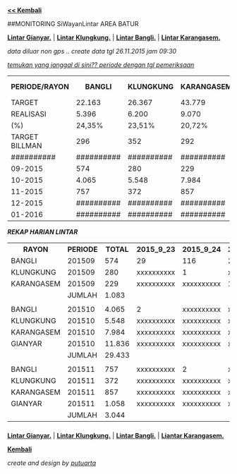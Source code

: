 **[<< Kembali](http://areabatur.github.io/3mm.3atur/)**

##MONITORING SiWayanLintar AREA BATUR

**[Lintar Gianyar.](https://github.com/areabatur/3mm.3atur/blob/master/lintar/gia.lintar.112015.markdown )** | 
**[Lintar Klungkung.](https://github.com/areabatur/3mm.3atur/blob/master/lintar/klk.lintar.112015.markdown )** | 
**[Lintar Bangli.](https://github.com/areabatur/3mm.3atur/blob/master/lintar/ban.lintar.112015.markdown )** | 
**[Lintar Karangasem.](https://github.com/areabatur/3mm.3atur/blob/master/lintar/kar.lintar.112015.markdown )**

_data diluar non gps .. create data tgl 26.11.2015 jam 09:30_

_[temukan yang janggal di sini?? periode dengan tgl pemeriksaan](https://github.com/areabatur/3mm.3atur/blob/master/lintar/lintar.lintas.periode.markdown )_ 

<table><tbody><tr><th>PERIODE/RAYON</th><th>BANGLI</th><th>KLUNGKUNG</th><th>KARANGASEM</th><th>GIANYAR</th><th> AREA BATUR </th></tr><tr><td>TARGET</td><td>22.163</td><td>26.367</td><td>43.779</td><td>55.792</td><td> 148.101 </td></tr><tr><td>REALISASI</td><td> 5.396 </td><td> 6.200 </td><td> 9.070 </td><td> 12.894 </td><td> 33.560 </td></tr><tr><td>(%)</td><td>24,35%</td><td>23,51%</td><td>20,72%</td><td>23,11%</td><td>22,66%</td></tr><tr><td>TARGET BILLMAN</td><td>296</td><td>352</td><td>292</td><td>259</td><td> 1.199 </td></tr><tr><td>##########</td><td>##########</td><td>##########</td><td>##########</td><td>##########</td><td>##########</td></tr><tr><td>09-2015</td><td> 574 </td><td> 280 </td><td> 229 </td><td>##########</td><td> 1.083 </td></tr><tr><td>10-2015</td><td> 4.065 </td><td> 5.548 </td><td> 7.984 </td><td> 11.836 </td><td> 29.433 </td></tr><tr><td>11-2015</td><td> 757 </td><td> 372 </td><td> 857 </td><td> 1.058 </td><td> 3.044 </td></tr><tr><td>12-2015</td><td>##########</td><td>##########</td><td>##########</td><td>##########</td><td>##########</td></tr><tr><td>01-2016</td><td>##########</td><td>##########</td><td>##########</td><td>##########</td><td>##########</td></tr></tbody></table>

***REKAP HARIAN LINTAR***

<table><tbody><tr><th>RAYON</th><th>PERIODE</th><th>TOTAL</th><th>2015_9_23</th><th>2015_9_24</th><th>2015_9_25</th><th>2015_9_26</th><th>2015_9_30</th><th>2015_10_1</th><th>2015_10_12</th><th>2015_10_13</th><th>2015_10_14</th><th>2015_10_15</th><th>2015_10_16</th><th>2015_10_17</th><th>2015_10_19</th><th>2015_10_20</th><th>2015_10_21</th><th>2015_10_22</th><th>2015_10_23</th><th>2015_10_24</th><th>2015_10_25</th><th>2015_10_26</th><th>2015_10_27</th><th>2015_10_28</th><th>2015_10_29</th><th>2015_10_30</th><th>2015_10_31</th><th>2015_11_1</th><th>2015_11_2</th><th>2015_11_3</th><th>2015_11_4</th><th>2015_11_5</th><th>2015_11_6</th><th>2015_11_7</th><th>2015_11_8</th><th>2015_11_19</th><th>2015_11_10</th><th>2015_11_11</th><th>2015_11_12</th><th>2015_11_13</th><th>2015_11_14</th><th>2015_11_15</th><th>2015_11_16</th><th>2015_11_17</th><th>2015_11_18</th><th>2015_11_9</th><th>2015_11_20</th><th>2015_11_21</th><th>2015_11_22</th><th>2015_11_23</th><th>2015_11_24</th><th>2015_11_25</th><th>2015_11_26</th></tr><tr><td>BANGLI</td><td>201509</td><td> 574 </td><td> 29 </td><td> 116 </td><td> 22 </td><td> xxxxxxxxxx </td><td> 1 </td><td> xxxxxxxxxx </td><td> 145 </td><td> 39 </td><td> 36 </td><td> 21 </td><td> 93 </td><td> 72 </td><td> xxxxxxxxxx </td><td> xxxxxxxxxx </td><td> xxxxxxxxxx </td><td> xxxxxxxxxx </td><td> xxxxxxxxxx </td><td> xxxxxxxxxx </td><td> xxxxxxxxxx </td><td> xxxxxxxxxx </td><td> xxxxxxxxxx </td><td> xxxxxxxxxx </td><td> xxxxxxxxxx </td><td> xxxxxxxxxx </td><td> xxxxxxxxxx </td><td> xxxxxxxxxx </td><td> xxxxxxxxxx </td><td> xxxxxxxxxx </td><td> xxxxxxxxxx </td><td> xxxxxxxxxx </td><td> xxxxxxxxxx </td><td> xxxxxxxxxx </td><td> xxxxxxxxxx </td><td> xxxxxxxxxx </td><td> xxxxxxxxxx </td><td> xxxxxxxxxx </td><td> xxxxxxxxxx </td><td> xxxxxxxxxx </td><td> xxxxxxxxxx </td><td> xxxxxxxxxx </td><td> xxxxxxxxxx </td><td> xxxxxxxxxx </td><td> xxxxxxxxxx </td><td> xxxxxxxxxx </td><td> xxxxxxxxxx </td><td> xxxxxxxxxx </td><td> xxxxxxxxxx </td><td> xxxxxxxxxx </td><td> xxxxxxxxxx </td><td> xxxxxxxxxx </td><td> xxxxxxxxxx </td></tr><tr><td>KLUNGKUNG</td><td>201509</td><td> 280 </td><td> xxxxxxxxxx </td><td> 1 </td><td> xxxxxxxxxx </td><td> xxxxxxxxxx </td><td> xxxxxxxxxx </td><td> 1 </td><td> xxxxxxxxxx </td><td> 50 </td><td> 47 </td><td> 181 </td><td> xxxxxxxxxx </td><td> xxxxxxxxxx </td><td> xxxxxxxxxx </td><td> xxxxxxxxxx </td><td> xxxxxxxxxx </td><td> xxxxxxxxxx </td><td> xxxxxxxxxx </td><td> xxxxxxxxxx </td><td> xxxxxxxxxx </td><td> xxxxxxxxxx </td><td> xxxxxxxxxx </td><td> xxxxxxxxxx </td><td> xxxxxxxxxx </td><td> xxxxxxxxxx </td><td> xxxxxxxxxx </td><td> xxxxxxxxxx </td><td> xxxxxxxxxx </td><td> xxxxxxxxxx </td><td> xxxxxxxxxx </td><td> xxxxxxxxxx </td><td> xxxxxxxxxx </td><td> xxxxxxxxxx </td><td> xxxxxxxxxx </td><td> xxxxxxxxxx </td><td> xxxxxxxxxx </td><td> xxxxxxxxxx </td><td> xxxxxxxxxx </td><td> xxxxxxxxxx </td><td> xxxxxxxxxx </td><td> xxxxxxxxxx </td><td> xxxxxxxxxx </td><td> xxxxxxxxxx </td><td> xxxxxxxxxx </td><td> xxxxxxxxxx </td><td> xxxxxxxxxx </td><td> xxxxxxxxxx </td><td> xxxxxxxxxx </td><td> xxxxxxxxxx </td><td> xxxxxxxxxx </td><td> xxxxxxxxxx </td><td> xxxxxxxxxx </td></tr><tr><td>KARANGASEM</td><td>201509</td><td> 229 </td><td> xxxxxxxxxx </td><td> xxxxxxxxxx </td><td> 1 </td><td> xxxxxxxxxx </td><td> xxxxxxxxxx </td><td> xxxxxxxxxx </td><td> 24 </td><td> 32 </td><td> 38 </td><td> 72 </td><td> 24 </td><td> 25 </td><td> 7 </td><td> 6 </td><td> xxxxxxxxxx </td><td> xxxxxxxxxx </td><td> xxxxxxxxxx </td><td> xxxxxxxxxx </td><td> xxxxxxxxxx </td><td> xxxxxxxxxx </td><td> xxxxxxxxxx </td><td> xxxxxxxxxx </td><td> xxxxxxxxxx </td><td> xxxxxxxxxx </td><td> xxxxxxxxxx </td><td> xxxxxxxxxx </td><td> xxxxxxxxxx </td><td> xxxxxxxxxx </td><td> xxxxxxxxxx </td><td> xxxxxxxxxx </td><td> xxxxxxxxxx </td><td> xxxxxxxxxx </td><td> xxxxxxxxxx </td><td> xxxxxxxxxx </td><td> xxxxxxxxxx </td><td> xxxxxxxxxx </td><td> xxxxxxxxxx </td><td> xxxxxxxxxx </td><td> xxxxxxxxxx </td><td> xxxxxxxxxx </td><td> xxxxxxxxxx </td><td> xxxxxxxxxx </td><td> xxxxxxxxxx </td><td> xxxxxxxxxx </td><td> xxxxxxxxxx </td><td> xxxxxxxxxx </td><td> xxxxxxxxxx </td><td> xxxxxxxxxx </td><td> xxxxxxxxxx </td><td> xxxxxxxxxx </td><td> xxxxxxxxxx </td></tr><tr><td> </td><td>JUMLAH</td><td> 1.083 </td><td> </td><td> </td><td> </td><td> </td><td> </td><td> </td><td> </td><td> </td><td> </td><td> </td><td> </td><td> </td><td> </td><td> </td><td> </td><td> </td><td> </td><td> </td><td> </td><td> </td><td> </td><td> </td><td> </td><td> </td><td> </td><td> </td><td> </td><td> </td><td> </td><td> </td><td> </td><td> </td><td> </td><td> </td><td> </td><td> </td><td> </td><td> </td><td> </td><td> </td><td> </td><td> </td><td> </td><td> </td><td> </td><td> </td><td> </td><td> </td><td> </td><td> </td><td> </td></tr><tr><td> </td><td> </td><td> </td><td> </td><td> </td><td> </td><td> </td><td> </td><td> </td><td> </td><td> </td><td> </td><td> </td><td> </td><td> </td><td> </td><td> </td><td> </td><td> </td><td> </td><td> </td><td> </td><td> </td><td> </td><td> </td><td> </td><td> </td><td> </td><td> </td><td> </td><td> </td><td> </td><td> </td><td> </td><td> </td><td> </td><td> </td><td> </td><td> </td><td> </td><td> </td><td> </td><td> </td><td> </td><td> </td><td> </td><td> </td><td> </td><td> </td><td> </td><td> </td><td> </td><td> </td><td> </td></tr><tr><td>BANGLI</td><td>201510</td><td> 4.065 </td><td> 2 </td><td> xxxxxxxxxx </td><td> xxxxxxxxxx </td><td> 2 </td><td> xxxxxxxxxx </td><td> xxxxxxxxxx </td><td> 21 </td><td> xxxxxxxxxx </td><td> xxxxxxxxxx </td><td> xxxxxxxxxx </td><td> 2 </td><td> 5 </td><td> 5 </td><td> 157 </td><td> xxxxxxxxxx </td><td> 54 </td><td> xxxxxxxxxx </td><td> 105 </td><td> 105 </td><td> 99 </td><td> 99 </td><td> 21 </td><td> 29 </td><td> 2 </td><td> 3 </td><td> 4 </td><td> 36 </td><td> xxxxxxxxxx </td><td> 32 </td><td> 139 </td><td> 294 </td><td> 230 </td><td> 190 </td><td> 304 </td><td> 429 </td><td> 9 </td><td> 226 </td><td> 77 </td><td> 210 </td><td> xxxxxxxxxx </td><td> 199 </td><td> 129 </td><td> 129 </td><td> 275 </td><td> 391 </td><td> 51 </td><td> xxxxxxxxxx </td><td> xxxxxxxxxx </td><td> xxxxxxxxxx </td><td> xxxxxxxxxx </td><td> xxxxxxxxxx </td></tr><tr><td>KLUNGKUNG</td><td>201510</td><td> 5.548 </td><td> xxxxxxxxxx </td><td> xxxxxxxxxx </td><td> xxxxxxxxxx </td><td> xxxxxxxxxx </td><td> xxxxxxxxxx </td><td> xxxxxxxxxx </td><td> xxxxxxxxxx </td><td> 4 </td><td> 1 </td><td> 31 </td><td> 133 </td><td> xxxxxxxxxx </td><td> 35 </td><td> xxxxxxxxxx </td><td> 52 </td><td> xxxxxxxxxx </td><td> xxxxxxxxxx </td><td> 3 </td><td> 5 </td><td> xxxxxxxxxx </td><td> xxxxxxxxxx </td><td> xxxxxxxxxx </td><td> 1 </td><td> xxxxxxxxxx </td><td> xxxxxxxxxx </td><td> xxxxxxxxxx </td><td> xxxxxxxxxx </td><td> 5 </td><td> 94 </td><td> 377 </td><td> 521 </td><td> 197 </td><td> 222 </td><td> 319 </td><td> 229 </td><td> 137 </td><td> 120 </td><td> 301 </td><td> 563 </td><td> 73 </td><td> 444 </td><td> 388 </td><td> 415 </td><td> 262 </td><td> 497 </td><td> 119 </td><td> xxxxxxxxxx </td><td> xxxxxxxxxx </td><td> xxxxxxxxxx </td><td> xxxxxxxxxx </td><td> xxxxxxxxxx </td></tr><tr><td>KARANGASEM</td><td>201510</td><td> 7.984 </td><td> xxxxxxxxxx </td><td> xxxxxxxxxx </td><td> xxxxxxxxxx </td><td> xxxxxxxxxx </td><td> xxxxxxxxxx </td><td> xxxxxxxxxx </td><td> xxxxxxxxxx </td><td> xxxxxxxxxx </td><td> xxxxxxxxxx </td><td> xxxxxxxxxx </td><td> xxxxxxxxxx </td><td> xxxxxxxxxx </td><td> 5 </td><td> 1 </td><td> 2 </td><td> 11 </td><td> 2 </td><td> 105 </td><td> 113 </td><td> 7 </td><td> 86 </td><td> 27 </td><td> 74 </td><td> 11 </td><td> 38 </td><td> 4 </td><td> 4 </td><td> 106 </td><td> 179 </td><td> 418 </td><td> 368 </td><td> 287 </td><td> 231 </td><td> 377 </td><td> 377 </td><td> 153 </td><td> 278 </td><td> 426 </td><td> 561 </td><td> 576 </td><td> 608 </td><td> 585 </td><td> 463 </td><td> 577 </td><td> 500 </td><td> 424 </td><td> xxxxxxxxxx </td><td> xxxxxxxxxx </td><td> xxxxxxxxxx </td><td> xxxxxxxxxx </td><td> xxxxxxxxxx </td></tr><tr><td>GIANYAR</td><td>201510</td><td> 11.836 </td><td> xxxxxxxxxx </td><td> xxxxxxxxxx </td><td> xxxxxxxxxx </td><td> xxxxxxxxxx </td><td> xxxxxxxxxx </td><td> xxxxxxxxxx </td><td> xxxxxxxxxx </td><td> xxxxxxxxxx </td><td> xxxxxxxxxx </td><td> xxxxxxxxxx </td><td> xxxxxxxxxx </td><td> xxxxxxxxxx </td><td> xxxxxxxxxx </td><td> 1 </td><td> xxxxxxxxxx </td><td> 3 </td><td> xxxxxxxxxx </td><td> 77 </td><td> 28 </td><td> 26 </td><td> 8 </td><td> 12 </td><td> 4 </td><td> 5 </td><td> 4 </td><td> 6 </td><td> 1 </td><td> </td><td> 29 </td><td> 87 </td><td> 56 </td><td> 79 </td><td> 17 </td><td> 829 </td><td> 781 </td><td> 833 </td><td> 1.111 </td><td> 1.453 </td><td> 1.104 </td><td> 313 </td><td> 1.180 </td><td> 897 </td><td> 1.083 </td><td> 530 </td><td> 753 </td><td> 526 </td><td> xxxxxxxxxx </td><td> xxxxxxxxxx </td><td> xxxxxxxxxx </td><td> xxxxxxxxxx </td><td> xxxxxxxxxx </td></tr><tr><td> </td><td>JUMLAH</td><td> 29.433 </td><td> </td><td> </td><td> </td><td> </td><td> </td><td> </td><td> </td><td> </td><td> </td><td> </td><td> </td><td> </td><td> </td><td> </td><td> </td><td> </td><td> </td><td> </td><td> </td><td> </td><td> </td><td> </td><td> </td><td> </td><td> </td><td> </td><td> </td><td> </td><td> </td><td> </td><td> </td><td> </td><td> </td><td> </td><td> </td><td> </td><td> </td><td> </td><td> </td><td> </td><td> </td><td> </td><td> </td><td> </td><td> </td><td> </td><td> </td><td> </td><td> </td><td> </td><td> </td></tr><tr><td> </td><td> </td><td> </td><td> </td><td> </td><td> </td><td> </td><td> </td><td> </td><td> </td><td> </td><td> </td><td> </td><td> </td><td> </td><td> </td><td> </td><td> </td><td> </td><td> </td><td> </td><td> </td><td> </td><td> </td><td> </td><td> </td><td> </td><td> </td><td> </td><td> </td><td> </td><td> </td><td> </td><td> </td><td> </td><td> </td><td> </td><td> </td><td> </td><td> </td><td> </td><td> </td><td> </td><td> </td><td> </td><td> </td><td> </td><td> </td><td> </td><td> </td><td> </td><td> </td><td> </td><td> </td></tr><tr><td>BANGLI</td><td>201511</td><td> 757 </td><td> xxxxxxxxxx </td><td> 2 </td><td> xxxxxxxxxx </td><td> xxxxxxxxxx </td><td> xxxxxxxxxx </td><td> xxxxxxxxxx </td><td> xxxxxxxxxx </td><td> xxxxxxxxxx </td><td> xxxxxxxxxx </td><td> xxxxxxxxxx </td><td> xxxxxxxxxx </td><td> xxxxxxxxxx </td><td> xxxxxxxxxx </td><td> xxxxxxxxxx </td><td> xxxxxxxxxx </td><td> 1 </td><td> xxxxxxxxxx </td><td> 1 </td><td> 1 </td><td> 3 </td><td> xxxxxxxxxx </td><td> xxxxxxxxxx </td><td> xxxxxxxxxx </td><td> xxxxxxxxxx </td><td> xxxxxxxxxx </td><td> xxxxxxxxxx </td><td> xxxxxxxxxx </td><td> xxxxxxxxxx </td><td> xxxxxxxxxx </td><td> xxxxxxxxxx </td><td> xxxxxxxxxx </td><td> xxxxxxxxxx </td><td> xxxxxxxxxx </td><td> xxxxxxxxxx </td><td> xxxxxxxxxx </td><td> xxxxxxxxxx </td><td> xxxxxxxxxx </td><td> xxxxxxxxxx </td><td> xxxxxxxxxx </td><td> xxxxxxxxxx </td><td> xxxxxxxxxx </td><td> xxxxxxxxxx </td><td> xxxxxxxxxx </td><td> xxxxxxxxxx </td><td> xxxxxxxxxx </td><td> xxxxxxxxxx </td><td> 168 </td><td> 191 </td><td> 244 </td><td> 128 </td><td> 18 </td></tr><tr><td>KLUNGKUNG</td><td>201511</td><td> 372 </td><td> xxxxxxxxxx </td><td> xxxxxxxxxx </td><td> xxxxxxxxxx </td><td> xxxxxxxxxx </td><td> xxxxxxxxxx </td><td> xxxxxxxxxx </td><td> xxxxxxxxxx </td><td> xxxxxxxxxx </td><td> xxxxxxxxxx </td><td> xxxxxxxxxx </td><td> xxxxxxxxxx </td><td> xxxxxxxxxx </td><td> xxxxxxxxxx </td><td> xxxxxxxxxx </td><td> xxxxxxxxxx </td><td> xxxxxxxxxx </td><td> xxxxxxxxxx </td><td> xxxxxxxxxx </td><td> xxxxxxxxxx </td><td> xxxxxxxxxx </td><td> xxxxxxxxxx </td><td> xxxxxxxxxx </td><td> xxxxxxxxxx </td><td> xxxxxxxxxx </td><td> xxxxxxxxxx </td><td> xxxxxxxxxx </td><td> xxxxxxxxxx </td><td> xxxxxxxxxx </td><td> xxxxxxxxxx </td><td> xxxxxxxxxx </td><td> xxxxxxxxxx </td><td> xxxxxxxxxx </td><td> xxxxxxxxxx </td><td> xxxxxxxxxx </td><td> xxxxxxxxxx </td><td> xxxxxxxxxx </td><td> xxxxxxxxxx </td><td> xxxxxxxxxx </td><td> xxxxxxxxxx </td><td> xxxxxxxxxx </td><td> xxxxxxxxxx </td><td> xxxxxxxxxx </td><td> xxxxxxxxxx </td><td> xxxxxxxxxx </td><td> 3 </td><td> 1 </td><td> 11 </td><td> 84 </td><td> 124 </td><td> 130 </td><td> 19 </td></tr><tr><td>KARANGASEM</td><td>201511</td><td> 857 </td><td> xxxxxxxxxx </td><td> xxxxxxxxxx </td><td> xxxxxxxxxx </td><td> xxxxxxxxxx </td><td> xxxxxxxxxx </td><td> xxxxxxxxxx </td><td> xxxxxxxxxx </td><td> xxxxxxxxxx </td><td> xxxxxxxxxx </td><td> xxxxxxxxxx </td><td> xxxxxxxxxx </td><td> xxxxxxxxxx </td><td> xxxxxxxxxx </td><td> xxxxxxxxxx </td><td> xxxxxxxxxx </td><td> xxxxxxxxxx </td><td> xxxxxxxxxx </td><td> 2 </td><td> xxxxxxxxxx </td><td> xxxxxxxxxx </td><td> xxxxxxxxxx </td><td> xxxxxxxxxx </td><td> xxxxxxxxxx </td><td> xxxxxxxxxx </td><td> xxxxxxxxxx </td><td> xxxxxxxxxx </td><td> xxxxxxxxxx </td><td> xxxxxxxxxx </td><td> xxxxxxxxxx </td><td> xxxxxxxxxx </td><td> xxxxxxxxxx </td><td> xxxxxxxxxx </td><td> xxxxxxxxxx </td><td> xxxxxxxxxx </td><td> xxxxxxxxxx </td><td> xxxxxxxxxx </td><td> xxxxxxxxxx </td><td> xxxxxxxxxx </td><td> xxxxxxxxxx </td><td> xxxxxxxxxx </td><td> xxxxxxxxxx </td><td> xxxxxxxxxx </td><td> xxxxxxxxxx </td><td> xxxxxxxxxx </td><td> 4 </td><td> 14 </td><td> 279 </td><td> 313 </td><td> 192 </td><td> 50 </td><td> 3 </td></tr><tr><td>GIANYAR</td><td>201511</td><td> 1.058 </td><td> xxxxxxxxxx </td><td> xxxxxxxxxx </td><td> xxxxxxxxxx </td><td> xxxxxxxxxx </td><td> xxxxxxxxxx </td><td> xxxxxxxxxx </td><td> xxxxxxxxxx </td><td> xxxxxxxxxx </td><td> xxxxxxxxxx </td><td> xxxxxxxxxx </td><td> xxxxxxxxxx </td><td> xxxxxxxxxx </td><td> xxxxxxxxxx </td><td> xxxxxxxxxx </td><td> xxxxxxxxxx </td><td> xxxxxxxxxx </td><td> xxxxxxxxxx </td><td> xxxxxxxxxx </td><td> xxxxxxxxxx </td><td> xxxxxxxxxx </td><td> xxxxxxxxxx </td><td> xxxxxxxxxx </td><td> xxxxxxxxxx </td><td> xxxxxxxxxx </td><td> xxxxxxxxxx </td><td> xxxxxxxxxx </td><td> xxxxxxxxxx </td><td> xxxxxxxxxx </td><td> xxxxxxxxxx </td><td> xxxxxxxxxx </td><td> xxxxxxxxxx </td><td> xxxxxxxxxx </td><td> xxxxxxxxxx </td><td> xxxxxxxxxx </td><td> xxxxxxxxxx </td><td> xxxxxxxxxx </td><td> xxxxxxxxxx </td><td> xxxxxxxxxx </td><td> xxxxxxxxxx </td><td> xxxxxxxxxx </td><td> xxxxxxxxxx </td><td> xxxxxxxxxx </td><td> xxxxxxxxxx </td><td> xxxxxxxxxx </td><td> xxxxxxxxxx </td><td> xxxxxxxxxx </td><td> 94 </td><td> 328 </td><td> 257 </td><td> 367 </td><td> 12 </td></tr><tr><td> </td><td>JUMLAH</td><td> 3.044 </td><td> </td><td> </td><td> </td><td> </td><td> </td><td> </td><td> </td><td> </td><td> </td><td> </td><td> </td><td> </td><td> </td><td> </td><td> </td><td> </td><td> </td><td> </td><td> </td><td> </td><td> </td><td> </td><td> </td><td> </td><td> </td><td> </td><td> </td><td> </td><td> </td><td> </td><td> </td><td> </td><td> </td><td> </td><td> </td><td> </td><td> </td><td> </td><td> </td><td> </td><td> </td><td> </td><td> </td><td> </td><td> </td><td> </td><td> </td><td> </td><td> </td><td> </td><td> </td></tr></tbody></table>

###

**[Lintar Gianyar.](https://github.com/areabatur/3mm.3atur/blob/master/lintar/gia.lintar.112015.markdown )** | 
**[Lintar Klungkung.](https://github.com/areabatur/3mm.3atur/blob/master/lintar/klk.lintar.112015.markdown )** | 
**[Lintar Bangli.](https://github.com/areabatur/3mm.3atur/blob/master/lintar/ban.lintar.112015.markdown )** | 
**[Liantar Karangasem.](https://github.com/areabatur/3mm.3atur/blob/master/lintar/kar.lintar.112015.markdown )**

**[Kembali](http://areabatur.github.io/3mm.3atur/)**

_create and design by [putuarta](mailto:putuarta@gmail.com)_

